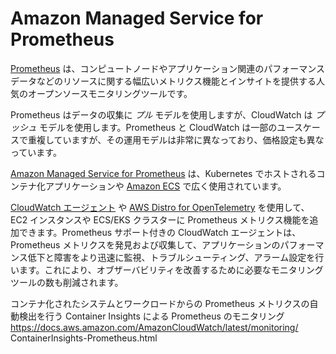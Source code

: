 # Amazon Managed Service for Prometheus

[Prometheus](https://prometheus.io/) は、コンピュートノードやアプリケーション関連のパフォーマンスデータなどのリソースに関する幅広いメトリクス機能とインサイトを提供する人気のオープンソースモニタリングツールです。

Prometheus はデータの収集に *プル* モデルを使用しますが、CloudWatch は *プッシュ* モデルを使用します。Prometheus と CloudWatch は一部のユースケースで重複していますが、その運用モデルは非常に異なっており、価格設定も異なっています。

[Amazon Managed Service for Prometheus](https://aws.amazon.com/prometheus/) は、Kubernetes でホストされるコンテナ化アプリケーションや [Amazon ECS](https://aws.amazon.com/ecs/) で広く使用されています。

[CloudWatch エージェント](../../tools/cloudwatch_agent/) や [AWS Distro for OpenTelemetry](https://aws-otel.github.io/) を使用して、EC2 インスタンスや ECS/EKS クラスターに Prometheus メトリクス機能を追加できます。Prometheus サポート付きの CloudWatch エージェントは、Prometheus メトリクスを発見および収集して、アプリケーションのパフォーマンス低下と障害をより迅速に監視、トラブルシューティング、アラーム設定を行います。これにより、オブザーバビリティを改善するために必要なモニタリングツールの数も削減されます。

コンテナ化されたシステムとワークロードからの Prometheus メトリクスの自動検出を行う Container Insights による Prometheus のモニタリング https://docs.aws.amazon.com/AmazonCloudWatch/latest/monitoring/ ContainerInsights-Prometheus.html
